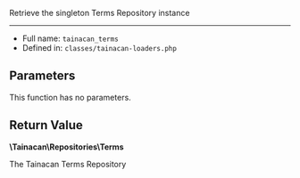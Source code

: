 
Retrieve the singleton Terms Repository instance

***

* Full name: `tainacan_terms`
* Defined in: `classes/tainacan-loaders.php`

## Parameters

This function has no parameters.

## Return Value

**\Tainacan\Repositories\Terms**

The Tainacan Terms Repository

